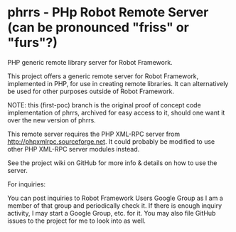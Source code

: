phrrs - PHp Robot Remote Server (can be pronounced "friss" or "furs"?)
=====

PHP generic remote library server for Robot Framework.

This project offers a generic remote server for Robot Framework, implemented in PHP, for use in creating remote libraries. It can alternatively be used for other purposes outside of Robot Framework.

NOTE: this (first-poc) branch is the original proof of concept code implementation of phrrs, archived for easy access to it, should one want it over the new version of phrrs.

This remote server requires the PHP XML-RPC server from http://phpxmlrpc.sourceforge.net. It could probably be modified to use other PHP XML-RPC server modules instead.

See the project wiki on GitHub for more info & details on how to use the server.

For inquiries:

You can post inquiries to Robot Framework Users Google Group as I am a member of that group and periodically check it. If there is enough inquiry activity, I may start a Google Group, etc. for it. You may also file GitHub issues to the project for me to look into as well.
